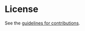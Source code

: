# License

See the
[guidelines for contributions](https://github.com/rjsparks/draft-ietf-sipcore-multiple-reasons/blob/main/CONTRIBUTING.md).
